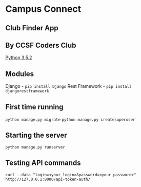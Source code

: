 # Campus Connect
## Club Finder App
## By CCSF Coders Club

[Python 3.5.2](https://www.python.org/downloads/release/python-352/)
## Modules
Django - `pip install Django`
Rest Framework - `pip install djangorestframework`

## First time running
`python manage.py migrate` 
`python manage.py createsuperuser`

## Starting the server
`python manage.py runserver`

## Testing API commands
`curl --data "login=<your_login>&password=<your_password>"  http://127.0.0.1:8000/api-token-auth/`
